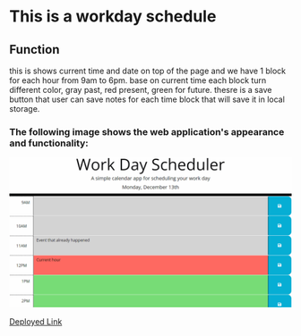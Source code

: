 # This is a workday schedule

## Function
this is shows current time and date on top of the page and we have 1 block for each hour from 9am to 6pm.
base on current time each block turn different color, gray past, red present, green for future.
thesre is a save button that user can save notes for each time block that will save it in local storage.


### The following image shows the web application's appearance and functionality:
![preview image](https://github.com/samiyeahsan/scheduler-html/blob/main/asset/workday.gif)

[Deployed Link](https://samiyeahsan.github.io/scheduler-html/)